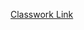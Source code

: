 [Classwork Link](https://docs.google.com/document/d/1LxSpiz_SSfCHADsnobkl5HLjTlXonZs54QU7XXsZ110/edit)
